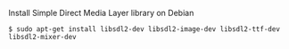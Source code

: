 Install Simple Direct Media Layer library on Debian

```
$ sudo apt-get install libsdl2-dev libsdl2-image-dev libsdl2-ttf-dev libsdl2-mixer-dev
```
